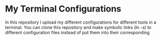 # My Terminal Configurations

In this repository I upload my different configurations for different tools in a terminal.
You can clone this repository and make symbolic links (ln -s) to different configuration files 
instead of put them into their corresponding
